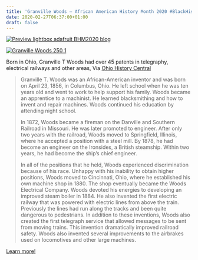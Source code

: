 ```yaml
---
title: 'Granville Woods – African American History Month 2020 #BlackHistoryMonth'
date: 2020-02-27T06:37:00+01:00
draft: false
---
```


[![Preview lightbox adafruit BHM2020 blog](https://cdn-blog.adafruit.com/uploads/2020/02/Ipreview-lightbox-adafruit_BHM2020_blog-2.jpg "preview-lightbox-adafruit_BHM2020_blog.jpg")](https://blog.adafruit.com/category/black-history-month/)

[![Granville Woods 250 1](https://cdn-blog.adafruit.com/uploads/2020/02/IGranville-Woods-250-1.jpg "Granville-Woods-250-1.jpg")](https://ohiohistorycentral.org/w/Granville_T._Woods)

Born in Ohio, Granville T Woods had over 45 patents in telegraphy, electrical railways and other areas, Via [Ohio History Central](https://ohiohistorycentral.org/w/Granville_T._Woods)

> Granville T. Woods was an African-American inventor and was born on April 23, 1856, in Columbus, Ohio. He left school when he was ten years old and went to work to help support his family. Woods became an apprentice to a machinist. He learned blacksmithing and how to invent and repair machines. Woods continued his education by attending night school.
> 
> In 1872, Woods became a fireman on the Danville and Southern Railroad in Missouri. He was later promoted to engineer. After only two years with the railroad, Woods moved to Springfield, Illinois, where he accepted a position with a steel mill. By 1878, he had become an engineer on the Ironsides, a British steamship. Within two years, he had become the ship’s chief engineer.
> 
> In all of the positions that he held, Woods experienced discrimination because of his race. Unhappy with his inability to obtain higher positions, Woods moved to Cincinnati, Ohio, where he established his own machine shop in 1880. The shop eventually became the Woods Electrical Company. Woods devoted his energies to developing an improved steam boiler in 1884. He also invented the first electric railway that was powered with electric lines from above the train. Previously the lines had run along the tracks and been quite dangerous to pedestrians. In addition to these inventions, Woods also created the first telegraph service that allowed messages to be sent from moving trains. This invention dramatically improved railroad safety. Woods also invented several improvements to the airbrakes used on locomotives and other large machines.

[Learn more!](https://ohiohistorycentral.org/w/Granville_T._Woods)